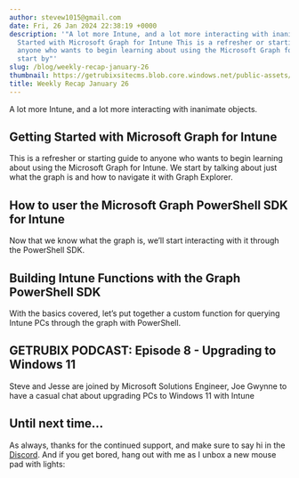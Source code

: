 ```yaml
---
author: stevew1015@gmail.com
date: Fri, 26 Jan 2024 22:38:19 +0000
description: '"A lot more Intune, and a lot more interacting with inanimate objects.Getting
  Started with Microsoft Graph for Intune This is a refresher or starting guide to
  anyone who wants to begin learning about using the Microsoft Graph for Intune. We
  start by"'
slug: /blog/weekly-recap-january-26
thumbnail: https://getrubixsitecms.blob.core.windows.net/public-assets/content/v1/logo512.png
title: Weekly Recap January 26
---
```


A lot more Intune, and a lot more interacting with inanimate objects.

Getting Started with Microsoft Graph for Intune
-----------------------------------------------

This is a refresher or starting guide to anyone who wants to begin learning about using the Microsoft Graph for Intune. We start by talking about just what the graph is and how to navigate it with Graph Explorer.

How to user the Microsoft Graph PowerShell SDK for Intune
---------------------------------------------------------

Now that we know what the graph is, we’ll start interacting with it through the PowerShell SDK.

Building Intune Functions with the Graph PowerShell SDK
-------------------------------------------------------

With the basics covered, let’s put together a custom function for querying Intune PCs through the graph with PowerShell.

GETRUBIX PODCAST: Episode 8 - Upgrading to Windows 11
-----------------------------------------------------

Steve and Jesse are joined by Microsoft Solutions Engineer, Joe Gwynne to have a casual chat about upgrading PCs to Windows 11 with Intune

Until next time…
----------------

As always, thanks for the continued support, and make sure to say hi in the [Discord](https://discord.gg/getrubix). And if you get bored, hang out with me as I unbox a new mouse pad with lights:
